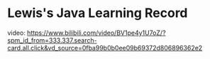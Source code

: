# Lewis's Java Learning Record

video: https://www.bilibili.com/video/BV1pe4y1U7oZ/?spm_id_from=333.337.search-card.all.click&vd_source=0fba99b0b0ee09b69372d806896362e2

